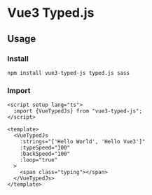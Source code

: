 # Vue3 Typed.js

## Usage

### Install

```shell
npm install vue3-typed-js typed.js sass
```

### Import

```vue
<script setup lang="ts">
  import {VueTypedJs} from "vue3-typed-js";
</script>

<template>
  <VueTypedJs
    :strings="['Hello World', 'Hello Vue3']"
    :typeSpeed="100"
    :backSpeed="100"
    :loop="true"
  >
    <span class="typing"></span>
  </VueTypedJs>
</template>
```
